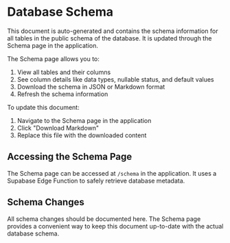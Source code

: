 
# Database Schema

This document is auto-generated and contains the schema information for all tables in the public schema of the database. It is updated through the Schema page in the application.

The Schema page allows you to:
1. View all tables and their columns
2. See column details like data types, nullable status, and default values
3. Download the schema in JSON or Markdown format
4. Refresh the schema information

To update this document:
1. Navigate to the Schema page in the application
2. Click "Download Markdown"
3. Replace this file with the downloaded content

## Accessing the Schema Page

The Schema page can be accessed at `/schema` in the application. It uses a Supabase Edge Function to safely retrieve database metadata.

## Schema Changes

All schema changes should be documented here. The Schema page provides a convenient way to keep this document up-to-date with the actual database schema.
